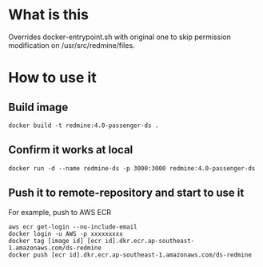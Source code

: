 # What is this

Overrides docker-entrypoint.sh with original one to skip permission modification on /usr/src/redmine/files.


# How to use it

## Build image

```
docker build -t redmine:4.0-passenger-ds .
```

## Confirm it works at local

```
docker run -d --name redmine-ds -p 3000:3000 redmine:4.0-passenger-ds
```

## Push it to remote-repository and start to use it

For example, push to AWS ECR

```
aws ecr get-login --no-include-email
docker login -u AWS -p xxxxxxxxx
docker tag [image id] [ecr id].dkr.ecr.ap-southeast-1.amazonaws.com/ds-redmine
docker push [ecr id].dkr.ecr.ap-southeast-1.amazonaws.com/ds-redmine
```

